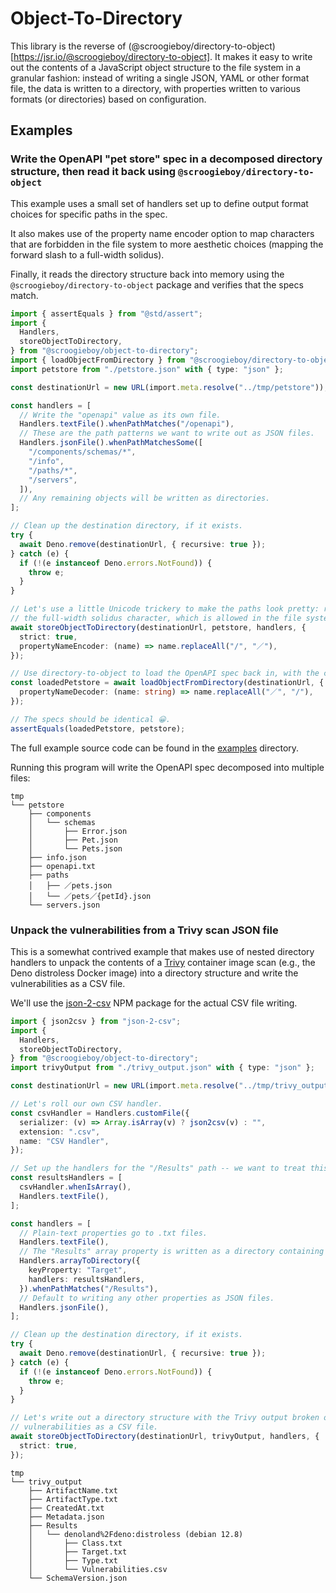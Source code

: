 # Object-To-Directory

This library is the reverse of
(@scroogieboy/directory-to-object)[https://jsr.io/@scroogieboy/directory-to-object].
It makes it easy to write out the contents of a JavaScript object structure to
the file system in a granular fashion: instead of writing a single JSON, YAML or
other format file, the data is written to a directory, with properties written
to various formats (or directories) based on configuration.

## Examples

### Write the OpenAPI "pet store" spec in a decomposed directory structure, then read it back using `@scroogieboy/directory-to-object`

This example uses a small set of handlers set up to define output format choices
for specific paths in the spec.

It also makes use of the property name encoder option to map characters that are
forbidden in the file system to more aesthetic choices (mapping the forward
slash to a full-width solidus).

Finally, it reads the directory structure back into memory using the
`@scroogieboy/directory-to-object` package and verifies that the specs match.

```typescript
import { assertEquals } from "@std/assert";
import {
  Handlers,
  storeObjectToDirectory,
} from "@scroogieboy/object-to-directory";
import { loadObjectFromDirectory } from "@scroogieboy/directory-to-object";
import petstore from "./petstore.json" with { type: "json" };

const destinationUrl = new URL(import.meta.resolve("../tmp/petstore"));

const handlers = [
  // Write the "openapi" value as its own file.
  Handlers.textFile().whenPathMatches("/openapi"),
  // These are the path patterns we want to write out as JSON files.
  Handlers.jsonFile().whenPathMatchesSome([
    "/components/schemas/*",
    "/info",
    "/paths/*",
    "/servers",
  ]),
  // Any remaining objects will be written as directories.
];

// Clean up the destination directory, if it exists.
try {
  await Deno.remove(destinationUrl, { recursive: true });
} catch (e) {
  if (!(e instanceof Deno.errors.NotFound)) {
    throw e;
  }
}

// Let's use a little Unicode trickery to make the paths look pretty: replace "/" with
// the full-width solidus character, which is allowed in the file system.
await storeObjectToDirectory(destinationUrl, petstore, handlers, {
  strict: true,
  propertyNameEncoder: (name) => name.replaceAll("/", "／"),
});

// Use directory-to-object to load the OpenAPI spec back in, with the corresponding name decoding.
const loadedPetstore = await loadObjectFromDirectory(destinationUrl, {
  propertyNameDecoder: (name: string) => name.replaceAll("／", "/"),
});

// The specs should be identical 😀.
assertEquals(loadedPetstore, petstore);
```

The full example source code can be found in the [examples](./examples)
directory.

Running this program will write the OpenAPI spec decomposed into multiple files:

```
tmp
└── petstore
    ├── components
    │   └── schemas
    │       ├── Error.json
    │       ├── Pet.json
    │       └── Pets.json
    ├── info.json
    ├── openapi.txt
    ├── paths
    │   ├── ／pets.json
    │   └── ／pets／{petId}.json
    └── servers.json
```

### Unpack the vulnerabilities from a Trivy scan JSON file

This is a somewhat contrived example that makes use of nested directory handlers
to unpack the contents of a [Trivy](https://trivy.dev/) container image scan
(e.g., the Deno distroless Docker image) into a directory structure and write
the vulnerabilities as a CSV file.

We'll use the [json-2-csv](https://www.npmjs.com/package/json-2-csv) NPM package
for the actual CSV file writing.

```typescript
import { json2csv } from "json-2-csv";
import {
  Handlers,
  storeObjectToDirectory,
} from "@scroogieboy/object-to-directory";
import trivyOutput from "./trivy_output.json" with { type: "json" };

const destinationUrl = new URL(import.meta.resolve("../tmp/trivy_output"));

// Let's roll our own CSV handler.
const csvHandler = Handlers.customFile({
  serializer: (v) => Array.isArray(v) ? json2csv(v) : "",
  extension: ".csv",
  name: "CSV Handler",
});

// Set up the handlers for the "/Results" path -- we want to treat this path differently.
const resultsHandlers = [
  csvHandler.whenIsArray(),
  Handlers.textFile(),
];

const handlers = [
  // Plain-text properties go to .txt files.
  Handlers.textFile(),
  // The "Results" array property is written as a directory containing CSV files of vulnerabilities.
  Handlers.arrayToDirectory({
    keyProperty: "Target",
    handlers: resultsHandlers,
  }).whenPathMatches("/Results"),
  // Default to writing any other properties as JSON files.
  Handlers.jsonFile(),
];

// Clean up the destination directory, if it exists.
try {
  await Deno.remove(destinationUrl, { recursive: true });
} catch (e) {
  if (!(e instanceof Deno.errors.NotFound)) {
    throw e;
  }
}

// Let's write out a directory structure with the Trivy output broken out, including the
// vulnerabilities as a CSV file.
await storeObjectToDirectory(destinationUrl, trivyOutput, handlers, {
  strict: true,
});
```

```
tmp
└── trivy_output
    ├── ArtifactName.txt
    ├── ArtifactType.txt
    ├── CreatedAt.txt
    ├── Metadata.json
    ├── Results
    │   └── denoland%2Fdeno:distroless (debian 12.8)
    │       ├── Class.txt
    │       ├── Target.txt
    │       ├── Type.txt
    │       └── Vulnerabilities.csv
    └── SchemaVersion.json
```

```
```
